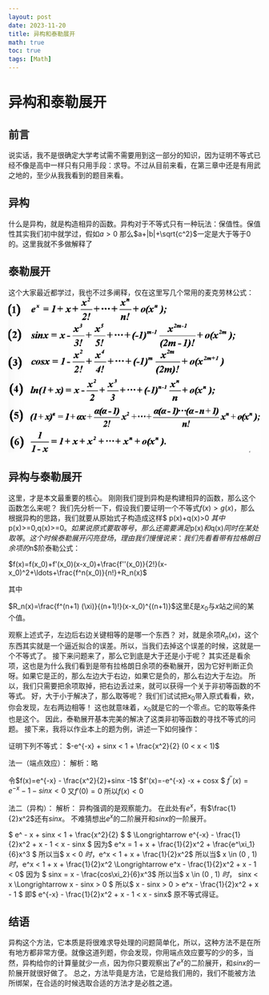 ```yaml
---
layout: post
date: 2023-11-20
title: 异构和泰勒展开
math: true
toc: true
tags: [Math]
---
```


# 异构和泰勒展开

## 前言
说实话，我不是很确定大学考试需不需要用到这一部分的知识，因为证明不等式已经不像是高中一样只有只用手段：求导。不过从目前来看，在第三章中还是有用武之地的，至少从我我看到的题目来看。

## 异构
什么是异构，就是构造相异的函数。异构对于不等式只有一种玩法：保值性。保值性其实我们初中就学过，假如$a>0$ 那么$a+|b|+\sqrt{c^2}$一定是大于等于$0$的。这里我就不多做解释了

## 泰勒展开
这个大家最近都学过，我也不过多阐释，仅在这里写几个常用的麦克劳林公式：
![Taylor](/assets/image/Taylor.png)

## 异构与泰勒展开
这里，才是本文最重要的核心。
刚刚我们提到异构是构建相异的函数，那么这个函数怎么来呢？
我们先分析一下，假设我们要证明一个不等式$f(x)>g(x)$，那么根据异构的思路，我们就要从原始式子构造成这样$ p(x)+q(x)>0 $其中$p(x)>=0,q(x)>=0$。如果说原式要取等号，那么还需要满足$p(x)$和$q(x)$同时在某处取等。
这个时候泰勒展开闪亮登场，理由我们慢慢说来：
我们先看看带有拉格朗日余项的$n$阶泰勒公式：

$f(x)=f(x_0)+f'(x_0)(x-x_0)+\frac{f''(x_0)}{2!}(x-x_0)^2+\ldots+\frac{f^n(x_0)}{n!}+R_n(x)$

其中

$R_n(x)=\frac{f^(n+1) (\xi)}{(n+1)!}(x-x_0)^{(n+1)}$这里$\xi$是$x_0$与$x$站之间的某个值。

观察上述式子，左边后右边关键相等的是哪一个东西？
对，就是余项$R_n(x)$，这个东西其实就是一个逼近拟合的误差。所以，当我们去掉这个误差的时候，这就是一个不等式了。
接下来问题来了，那么它到底是大于还是小于呢？
其实还是看余项，这也是为什么我们看到是带有拉格朗日余项的泰勒展开，因为它好判断正负呀。如果它是正的，那么左边大于右边，如果它是负的，那么右边大于左边。
所以，我们只需要把余项取掉，把右边丢过来，就可以获得一个关于非初等函数的不等式。
好，大于小于解决了，那么取等呢？
我们们试试把$x_0$带入原式看看，欸，你会发现，左右两边相等！
这也就意味着，$x_0$就是它的一个零点。它的取等条件也是这个。
因此，泰勒展开基本完美的解决了这类非初等函数的寻找不等式的问题。
接下来，我将以作业本上的题为例，讲述一下如何操作：

证明下列不等式：
$-e^{-x} + sinx < 1 + \frac{x^2}{2} (0 < x < 1)$

法一（端点效应）：
解析：略

令$f(x)=e^{-x} - \frac{x^2}{2}+sinx -1$
$f'(x)=-e^{-x} -x + cosx $
$f^{''}(x) = e^{-x} - 1 - sinx < 0$
又$f'(0) = 0$
所以$f(x) < 0$

法二（异构）：
解析：
异构强调的是观察能力。
在此处有$e^x$，有$\frac{1}{2}x^2$还有$sinx$。
不难猜想出$e^x$的二阶展开和$sinx$的一阶展开。

$ e^ - x + sinx < 1 + \frac{x^2}{2} $
$ \Longrightarrow e^{-x} - \frac{1}{2}x^2 + x - 1 < x - sinx $
因为$ e^x = 1 + x + \frac{1}{2}x^2 + \frac{e^\xi_1}{6}x^3 $
所以当$ x < 0 $时，$e^x < 1 + x + \frac{1}{2}x^2$
所以当$ x \in (0 , 1) $时，$e^x < 1 + x + \frac{1}{2}x^2 \Longrightarrow e^x - \frac{1}{2}x^2 + x - 1 < 0$
因为 $ sinx = x - \frac{cos\xi_2}{6}x^3$
所以当$ x \in (0 , 1) $时，$ sinx < x \Longrightarrow x - sinx > 0 $
所以$ x - sinx > 0 > e^x - \frac{1}{2}x^2 + x - 1 $
即$ e^{-x} - \frac{1}{2}x^2 + x - 1 < x - sinx$
原不等式得证。

## 结语
异构这个方法，它本质是将很难求导处理的问题简单化，所以，这种方法不是在所有地方都非常方便。就像这道列题，你会发现，你用端点效应要写的少的多，当然，异构给你的计算量就少一点，因为你只要观察出了$e^x$的二阶展开，和$sinx$的一阶展开就很好做了。
总之，方法毕竟是方法，它是给我们用的，我们不能被方法所绑架，在合适的时候选取合适的方法才是必胜之道。